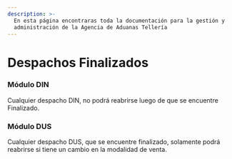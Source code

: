 ```yaml
---
description: >-
  En esta página encontraras toda la documentación para la gestión y
  administración de la Agencia de Aduanas Tellería
---
```


# Despachos Finalizados

### Módulo DIN

Cualquier despacho DIN, no podrá reabrirse luego de que se encuentre Finalizado.

### Módulo DUS

Cualquier despacho DUS, que se encuentre finalizado, solamente podrá reabrirse si tiene un cambio en la modalidad de venta.

